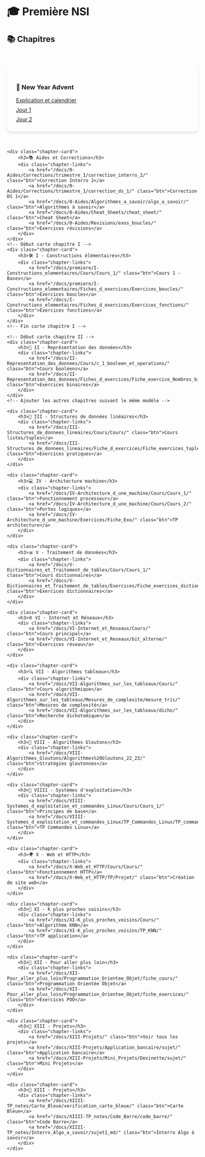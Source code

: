 # 🎓 Première NSI

## 📚 Chapitres

<style>
.chapter-cards {
    display: grid;
    grid-template-columns: repeat(auto-fit, minmax(300px, 1fr));
    gap: 2rem;
    padding: 2rem 0;
}

.chapter-card {
    background: var(--md-default-bg-color);
    border-radius: 12px;
    padding: 1.5rem;
    box-shadow: 0 4px 6px rgba(0, 0, 0, 0.1);
    transition: transform 0.3s ease;
}

.chapter-card:hover {
    transform: translateY(-5px);
}

.chapter-links {
    display: flex;
    flex-direction: column;
    gap: 0.5rem;
    margin-top: 1rem;
}
</style>

<section class="chapter-cards">
    <!-- Section Aides et New Year Advent -->
    <div class="chapter-card">
        <h3>🎄 New Year Advent</h3>
        <div class="chapter-links">
            <a href="./0-New_Year_Advent/new_year_advent.md" class="btn">Explication et calendrier</a>
            <a href="/docs/0-New_Year_Advent/Exercices_J1-J9/Jour_1/" class="btn">Jour 1</a>
            <a href="/docs/0-New_Year_Advent/Exercices_J10-J14/Jour_2/" class="btn">Jour 2</a>
        </div>
    </div>

    <div class="chapter-card">
        <h3>📚 Aides et Corrections</h3>
        <div class="chapter-links">
            <a href="/docs/0-Aides/Corrections/trimestre_1/correction_interro_2/" class="btn">Correction Interro 2</a>
            <a href="/docs/0-Aides/Corrections/trimestre_1/correction_ds_1/" class="btn">Correction DS 1</a>
            <a href="/docs/0-Aides/Algorithmes_a_savoir/algo_a_savoir/" class="btn">Algorithmes à savoir</a>
            <a href="/docs/0-Aides/Cheat_Sheets/cheat_sheet/" class="btn">Cheat Sheet</a>
            <a href="/docs/0-Aides/Revisions/exos_boucles/" class="btn">Exercices révisions</a>
        </div>
    </div>
    <!-- Début carte chapitre I -->
    <div class="chapter-card">
        <h3>🛠️ I - Constructions élémentaires</h3>
        <div class="chapter-links">
            <a href="/docs/premiere/I-Constructions_elementaires/Cours/Cours_1/" class="btn">Cours 1 - Bases</a>
            <a href="/docs/premiere/I-Constructions_elementaires/Fiches_d_exercices/Exercices_boucles/" class="btn">Exercices boucles</a>
            <a href="/docs/I-Constructions_elementaires/Fiches_d_exercices/Exercices_fonctions/" class="btn">Exercices fonctions</a>
        </div>
    </div>
    <!-- Fin carte chapitre I -->

    <!-- Début carte chapitre II -->
    <div class="chapter-card">
        <h3>🔢 II - Représentation des données</h3>
        <div class="chapter-links">
            <a href="/docs/II-Representation_des_donnees/Cours/c_1_booleen_et_operations/" class="btn">Cours booléens</a>
            <a href="/docs/II-Representation_des_donnees/Fiches_d_exercices/Fiche_exercice_Nombres_binaires/" class="btn">Exercices binaires</a>
        </div>
    </div>
    <!-- Ajouter les autres chapitres suivant le même modèle -->

    <div class="chapter-card">
        <h3>🧱 III - Structures de données linéaires</h3>
        <div class="chapter-links">
            <a href="/docs/III-Structures_de_donnees_lineaires/Cours/Cours/" class="btn">Cours listes/tuples</a>
            <a href="/docs/III-Structures_de_donnees_lineaires/Fiche_d_exercices/Fiche_exercices_tuples_listes/" class="btn">Exercices pratiques</a>
        </div>
    </div>

    <div class="chapter-card">
        <h3>💻 IV - Architecture machine</h3>
        <div class="chapter-links">
            <a href="/docs/IV-Architecture_d_une_machine/Cours/Cours_1/" class="btn">Fonctionnement processeur</a>
            <a href="/docs/IV-Architecture_d_une_machine/Cours/Cours_2/" class="btn">Portes logiques</a>
            <a href="/docs/IV-Architecture_d_une_machine/Exercices/Fiche_Exo/" class="btn">TP architecture</a>
        </div>
    </div>

    <div class="chapter-card">
        <h3>📊 V - Traitement de données</h3>
        <div class="chapter-links">
            <a href="/docs/V-Dictionnaires_et_Traitement_de_tables/Cours/Cours_1/" class="btn">Cours dictionnaires</a>
            <a href="/docs/V-Dictionnaires_et_Traitement_de_tables/Exercices/Fiche_exercices_dictionnaires/" class="btn">Exercices dictionnaires</a>
        </div>
    </div>

    <div class="chapter-card">
        <h3>🌐 VI - Internet et Réseaux</h3>
        <div class="chapter-links">
            <a href="/docs/VI-Internet_et_Reseaux/Cours/" class="btn">Cours principal</a>
            <a href="/docs/VI-Internet_et_Reseaux/bit_alterne/" class="btn">Exercices réseau</a>
        </div>
    </div>

    <div class="chapter-card">
        <h3>🔍 VII - Algorithmes tableaux</h3>
        <div class="chapter-links">
            <a href="/docs/VII-Algorithmes_sur_les_tableaux/Cours/" class="btn">Cours algorithmique</a>
            <a href="/docs/VII-Algorithmes_sur_les_tableaux/Mesures_de_complexite/mesure_tris/" class="btn">Mesures de complexité</a>
            <a href="/docs/VII-Algorithmes_sur_les_tableaux/dicho/" class="btn">Recherche dichotomique</a>
        </div>
    </div>

    <div class="chapter-card">
        <h3>🧠 VIII - Algorithmes Gloutons</h3>
        <div class="chapter-links">
            <a href="/docs/VIII-Algorithmes_Gloutons/Algorithmes%20Gloutons_22_23/" class="btn">Stratégies gloutonnes</a>
        </div>
    </div>

    <div class="chapter-card">
        <h3>🐧 VIIII - Systèmes d'exploitation</h3>
        <div class="chapter-links">
            <a href="/docs/VIIII-Systemes_d_exploitation_et_commandes_Linux/Cours/Cours_1/" class="btn">Principes de base</a>
            <a href="/docs/VIIII-Systemes_d_exploitation_et_commandes_Linux/TP_Commandes_Linux/TP_commandes_linux/" class="btn">TP Commandes Linux</a>
        </div>
    </div>

    <div class="chapter-card">
        <h3>🌍 X - Web et HTTP</h3>
        <div class="chapter-links">
            <a href="/docs/X-Web_et_HTTP/Cours/Cours/" class="btn">Fonctionnement HTTP</a>
            <a href="/docs/X-Web_et_HTTP/TP/Projet/" class="btn">Création de site web</a>
        </div>
    </div>

    <div class="chapter-card">
        <h3>🤖 XI - K plus proches voisins</h3>
        <div class="chapter-links">
            <a href="/docs/XI-K_plus_proches_voisins/Cours/" class="btn">Algorithme KNN</a>
            <a href="/docs/XI-K_plus_proches_voisins/TP_KNN/" class="btn">TP application</a>
        </div>
    </div>

    <div class="chapter-card">
        <h3>🚀 XII - Pour aller plus loin</h3>
        <div class="chapter-links">
            <a href="/docs/XII-Pour_aller_plus_loin/Programmation_Orientee_Objet/fiche_cours/" class="btn">Programmation Orientée Objet</a>
            <a href="/docs/XII-Pour_aller_plus_loin/Programmation_Orientee_Objet/fiche_exercices/" class="btn">Exercices POO</a>
        </div>
    </div>

    <div class="chapter-card">
        <h3>🎨 XIII - Projets</h3>
        <div class="chapter-links">
            <a href="/docs/XIII-Projets/" class="btn">Voir tous les projets</a>
            <a href="/docs/XIII-Projets/Application_bancaire/sujet/" class="btn">Application bancaire</a>
            <a href="/docs/XIII-Projets/Mini_Projets/Devinette/sujet/" class="btn">Mini Projets</a>
        </div>
    </div>

    <div class="chapter-card">
        <h3>🎨 XIII - Projets</h3>
        <div class="chapter-links">
            <a href="/docs/XIIII-TP_notes/Carte_Bleue/verification_carte_bleue/" class="btn">Carte Bleue</a>
            <a href="/docs/XIIII-TP_notes/Code_Barre/code_barre/" class="btn">Code Barre</a>
            <a href="/docs/XIIII-TP_notes/Interro_Algo_a_savoir/sujet1_md/" class="btn">Interro Algo à savoir</a>
        </div>
    </div>
</section>

